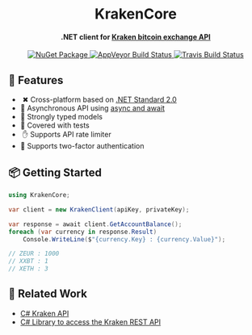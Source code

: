 <h1 align="center">KrakenCore</h1>

<h4 align="center">.NET client for <a href="https://www.kraken.com/">Kraken bitcoin exchange API</a></h4>

<p align="center">
    <a href="https://www.nuget.org/packages/KrakenCore">
        <img src="https://img.shields.io/nuget/vpre/KrakenCore.svg" alt="NuGet Package">
    </a>
    <a href="https://ci.appveyor.com/project/discosultan/krakencore">
        <img src="https://img.shields.io/appveyor/ci/discosultan/krakencore.svg?label=windows" alt="AppVeyor Build Status">
    </a>
    <a href="https://travis-ci.org/discosultan/KrakenCore">
        <img src="https://img.shields.io/travis/discosultan/KrakenCore.svg?label=unix" alt="Travis Build Status">
    </a>
</p>

## 🎉 Features
- &nbsp;✖ Cross-platform based on [.NET Standard 2.0](https://docs.microsoft.com/en-us/dotnet/standard/net-standard)
- 🔁 Asynchronous API using [async and await](https://docs.microsoft.com/en-us/dotnet/csharp/async)
- 💪 Strongly typed models
- 🛂 Covered with tests
- &nbsp;✋ Supports API rate limiter
- 🔐 Supports two-factor authentication

## 📦 Getting Started

```csharp
using KrakenCore;
```

```csharp
var client = new KrakenClient(apiKey, privateKey);

var response = await client.GetAccountBalance();
foreach (var currency in response.Result)
    Console.WriteLine($"{currency.Key} : {currency.Value}");

// ZEUR : 1000
// XXBT : 1
// XETH : 3
```

## 🙏 Related Work

- [C# Kraken API](https://bitbucket.org/arrivets/krakenapi)
- [C# Library to access the Kraken REST API](https://github.com/trenki2/KrakenApi)
